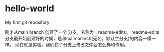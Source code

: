 # hello-world
My first git repository

刚才从main branch 创建了一个 分支，名称为：readme-edits。
readme-edits分支最开始创建好的时候，是和main branch(无名，默认主分支)的内容一模一样。
现在就是实验，我们在子分支上修改文件会怎么样和作用。

